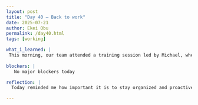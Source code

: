 ```yaml
---
layout: post
title: "Day 40 – Back to work"
date: 2025-07-21
author: Ekei Obu 
permalink: /day40.html
tags: [working]

what_i_learned: |
 This morning, our team attended a training session led by Michael, where we learned how to properly use Overleaf for adding references to our paper. It was insightful and helped clarify some of the formatting challenges we've faced. Later in the day, I compiled all the work we’ve done so far and reorganized it for clarity and consistency. Right now, I’m waiting for everyone to contribute their individual sections so we can transfer the updated document back to Overleaf and continue refining the final draft.
 
blockers: |
   No major blockers today

reflection: |
  Today reminded me how important it is to stay organized and proactive when working in a team. Taking the initiative to compile and restructure our progress helped me see the bigger picture of what we’ve accomplished so far. Learning how to manage references on Overleaf was also a valuable skill, especially for collaborative academic writing. I’ve realized that while individual effort is key, the real progress happens when everyone contributes and stays aligned.

---
```

